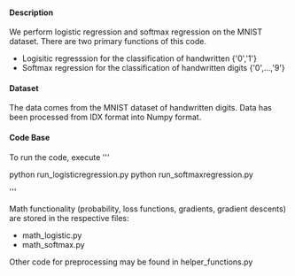 #### Description
We perform logistic regression and softmax regression on the MNIST dataset.  There are two primary functions of this code.  
* Logisitic regresssion for the classification of handwritten {'0','1'}
* Softmax regression for the classification of handwritten digits {'0',...,'9'}

#### Dataset
The data comes from the MNIST dataset of handwritten digits.  Data has been processed from IDX format into Numpy format.

#### Code Base
To run the code, execute
'''

python run_logisticregression.py
python run_softmaxregression.py

'''

Math functionality (probability, loss functions, gradients, gradient descents) are stored in the respective files:
* math_logistic.py
* math_softmax.py

Other code for preprocessing may be found in helper_functions.py
